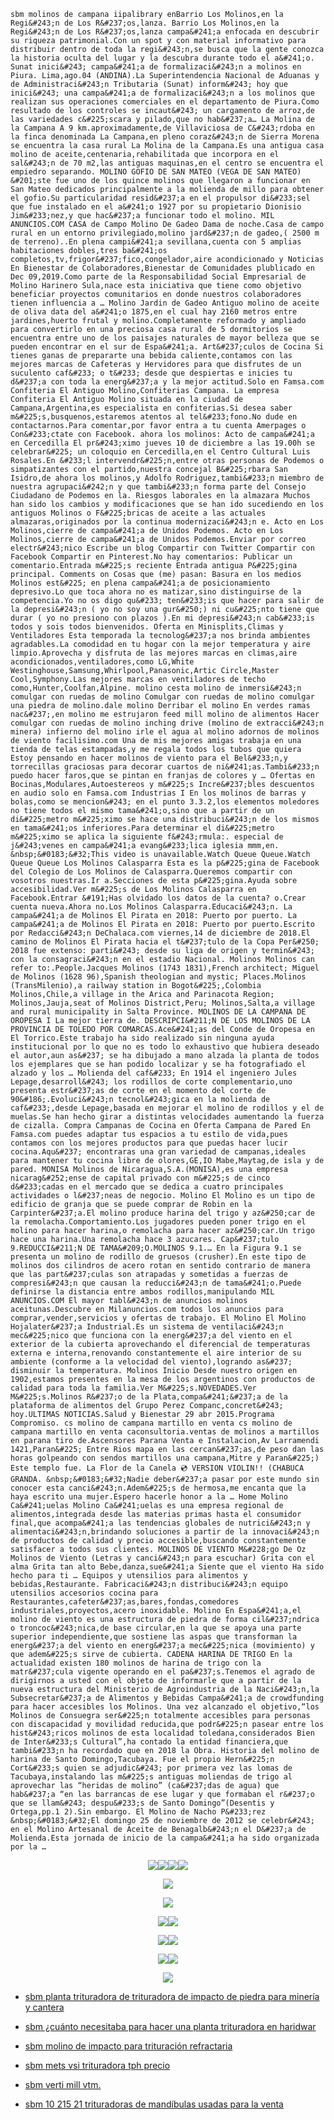 
```
sbm molinos de campana iipalibrary enBarrio Los Molinos,en la Regi&#243;n de Los R&#237;os,lanza. Barrio Los Molinos,en la Regi&#243;n de Los R&#237;os,lanza campa&#241;a enfocada en descubrir su riqueza patrimonial.Con un spot y con material informativo para distribuir dentro de toda la regi&#243;n,se busca que la gente conozca la historia oculta del lugar y la descubra durante todo el a&#241;o. Sunat inici&#243; campa&#241;a de formalizaci&#243;n a molinos en Piura. Lima,ago.04 (ANDINA).La Superintendencia Nacional de Aduanas y de Administraci&#243;n Tributaria (Sunat) inform&#243; hoy que inici&#243; una campa&#241;a de formalizaci&#243;n a los molinos que realizan sus operaciones comerciales en el departamento de Piura.Como resultado de los controles se incaut&#243; un cargamento de arroz,de las variedades c&#225;scara y pilado,que no hab&#237;a… La Molina de la Campana A 9 km.aproximadamente,de Villaviciosa de C&#243;rdoba en la finca denominada La Campana,en pleno coraz&#243;n de Sierra Morena se encuentra la casa rural La Molina de la Campana.Es una antigua casa molino de aceite,centenaria,rehabilitada que incorpora en el sal&#243;n de 70 m2,las antiguas maquinas,en el centro se encuentra el empiedro separando. MOLINO GOFIO DE SAN MATEO (VEGA DE SAN MATEO) &#201;ste fue uno de los quince molinos que llegaron a funcionar en San Mateo dedicados principalmente a la molienda de millo para obtener el gofio.Su particularidad resid&#237;a en el propulsor di&#233;sel que fue instalado en el a&#241;o 1927 por su propietario Dionisio Jim&#233;nez,y que hac&#237;a funcionar todo el molino. MIL ANUNCIOS.COM CASA de Campo Molino De Gadeo Dama de noche.Casa de campo rural en un entorno privilegiado,molino jard&#237;n de gadeo,( 2500 m de terreno)..En plena campi&#241;a sevillana,cuenta con 5 amplias habitaciones dobles,tres ba&#241;os completos,tv,frigor&#237;fico,congelador,aire acondicionado y Noticias En Bienestar de Colaboradores,Bienestar de Comunidades plublicado en Dec 09,2019.Como parte de la Responsabilidad Social Empresarial de Molino Harinero Sula,nace esta iniciativa que tiene como objetivo beneficiar proyectos comunitarios en donde nuestros colaboradores tienen influencia a … Molino Jardin de Gadeo Antiguo molino de aceite de oliva data del a&#241;o 1875,en el cual hay 2160 metros entre jardines,huerto frutal y molino.Completamente reformado y ampliado para convertirlo en una preciosa casa rural de 5 dormitorios se encuentra entre uno de los paisajes naturales de mayor belleza que se pueden encontrar en el sur de Espa&#241;a. Art&#237;culos de Cocina Si tienes ganas de prepararte una bebida caliente,contamos con las mejores marcas de Cafeteras y Hervidores para que disfrutes de un suculento caf&#233; o t&#233; desde que despiertas e inicies tu d&#237;a con toda la energ&#237;a y la mejor actitud.Solo en Famsa.com Confiteria El Antiguo Molino,Confiterias Campana. La empresa Confiteria El Antiguo Molino situada en la ciudad de Campana,Argentina,es especialista en confiterias.Si desea saber m&#225;s,busquenos,estaremos atentos al tel&#233;fono.No dude en contactarnos.Para comentar,por favor entra a tu cuenta Amerpages o Con&#233;ctate con Facebook. ahora los molinos: Acto de campa&#241;a en Cercedilla El pr&#243;ximo jueves 10 de diciembre a las 19.00h se celebrar&#225; un coloquio en Cercedilla,en el Centro Cultural Luis Rosales.En &#233;l intervendr&#225;n,entre otras personas de Podemos o simpatizantes con el partido,nuestra concejal B&#225;rbara San Isidro,de ahora los molinos,y Adolfo Rodriguez,tambi&#233;n miembro de nuestra agrupaci&#242;n y que tambi&#233;n forma parte del Consejo Ciudadano de Podemos en la. Riesgos laborales en la almazara Muchos han sido los cambios y modificaciones que se han ido sucediendo en los antiguos Molinos o F&#225;bricas de aceite a las actuales almazaras,originados por la continua modernizaci&#243;n e. Acto en Los Molinos,cierre de campa&#241;a de Unidos Podemos. Acto en Los Molinos,cierre de campa&#241;a de Unidos Podemos.Enviar por correo electr&#243;nico Escribe un blog Compartir con Twitter Compartir con Facebook Compartir en Pinterest.No hay comentarios: Publicar un comentario.Entrada m&#225;s reciente Entrada antigua P&#225;gina principal. Comments on Cosas que (me) pasan: Basura en los medios Molinos est&#225; en plena campa&#241;a de posicionamiento depresivo.Lo que toca ahora no es matizar,sino distinguirse de la competencia.Yo no os digo qu&#233; ten&#233;is que hacer para salir de la depresi&#243;n ( yo no soy una gur&#250;) ni cu&#225;nto tiene que durar ( yo no presiono con plazos ).En mi depresi&#243;n cab&#233;is todos y sois todos bienvenidos. Oferta en Minisplits,Climas y Ventiladores Esta temporada la tecnolog&#237;a nos brinda ambientes agradables.La comodidad en tu hogar con la mejor temperatura y aire limpio.Aprovecha y disfruta de las mejores marcas en climas,aire acondicionados,ventiladores,como LG,White Westinghouse,Samsung,Whirlpool,Panasonic,Artic Circle,Master Cool,Symphony.Las mejores marcas en ventiladores de techo como,Hunter,Coolfan,Alpine. molino cesta molino de inmersi&#243;n comulgar con ruedas de molino Comulgar con ruedas de molino comulgar una piedra de molino.dale molino Derribar el molino En verdes ramas nac&#237;,en molino me estrujaron feed mill molino de alimentos Hacer comulgar con ruedas de molino inching drive (molino de extracci&#243;n minera) infierno del molino irle el agua al molino adornos de molinos de viento facilisimo.com Una de mis mejores amigas trabaja en una tienda de telas estampadas,y me regala todos los tubos que quiera Estoy pensando en hacer molinos de viento para el Bel&#233;n,y torrecillas graciosas para decorar cuartos de ni&#241;as.Tambi&#233;n puedo hacer faros,que se pintan en franjas de colores y … Ofertas en Bocinas,Modulares,Autoestereos y m&#225;s Incre&#237;bles descuentos en audio solo en Famsa.com Industrias I En los molinos de barras y bolas,como se mencion&#243; en el punto 3.3.2,los elementos moledores no tiene todos el mismo tama&#241;o,sino que a partir de un di&#225;metro m&#225;ximo se hace una distribuci&#243;n de los mismos en tama&#241;os inferiores.Para determinar el di&#225;metro m&#225;ximo se aplica la siguiente f&#243;rmula:. especial de j&#243;venes en campa&#241;a evang&#233;lica iglesia mmm,en. &nbsp;&#0183;&#32;This video is unavailable.Watch Queue Queue.Watch Queue Queue Los Molinos Calasparra Esta es la p&#225;gina de Facebook del Colegio de Los Molinos de Calasparra.Queremos compartir con vosotros nuestras.Ir a.Secciones de esta p&#225;gina.Ayuda sobre accesibilidad.Ver m&#225;s de Los Molinos Calasparra en Facebook.Entrar &#191;Has olvidado los datos de la cuenta? o.Crear cuenta nueva.Ahora no.Los Molinos Calasparra.Educaci&#243;n. La campa&#241;a de Molinos El Pirata en 2018: Puerto por puerto. La campa&#241;a de Molinos El Pirata en 2018: Puerto por puerto.Escrito por Redacci&#243;n DeChalaca.com viernes,14 de diciembre de 2018.El camino de Molinos El Pirata hacia el t&#237;tulo de la Copa Per&#250; 2018 fue extenso: parti&#243; desde su liga de origen y termin&#243; con la consagraci&#243;n en el estadio Nacional. Molinos Molinos can refer to:.People.Jacques Molinos (1743 1831),French architect; Miguel de Molinos (1628 96),Spanish theologian and mystic; Places.Molinos (TransMilenio),a railway station in Bogot&#225;,Colombia Molinos,Chile,a village in the Arica and Parinacota Region; Molinos,Jauja,seat of Molinos District,Peru; Molinos,Salta,a village and rural municipality in Salta Province. MOLINOS DE LA CAMPANA DE OROPESA I La mejor tierra de. DESCRIPCI&#211;N DE LOS MOLINOS DE LA PROVINCIA DE TOLEDO POR COMARCAS.Ace&#241;as del Conde de Oropesa en El Torrico.Este trabajo ha sido realizado sin ninguna ayuda institucional por lo que no es todo lo exhaustivo que hubiera deseado el autor,aun as&#237; se ha dibujado a mano alzada la planta de todos los ejemplares que se han podido localizar y se ha fotografiado el alzado y los … Molienda del caf&#233; En 1914 el ingeniero Jules Lepage,desarroll&#243; los rodillos de corte complementario,uno presenta estr&#237;as de corte en el momento del corte de 90&#186;.Evoluci&#243;n tecnol&#243;gica en la molienda de caf&#233;,desde Lepage,basada en mejorar el molino de rodillos y el de muelas.Se han hecho girar a distintas velocidades aumentando la fuerza de cizalla. Compra Campanas de Cocina en Oferta Campana de Pared En Famsa.com puedes adaptar tus espacios a tu estilo de vida,pues contamos con los mejores productos para que puedas hacer lucir cocina.Aqu&#237; encontraras una gran variedad de campanas,ideales para mantener tu cocina libre de olores,GE,IO Mabe,Maytag,de isla y de pared. MONISA Molinos de Nicaragua,S.A.(MONISA),es una empresa nicarag&#252;ense de capital privado con m&#225;s de cinco d&#233;cadas en el mercado que se dedica a cuatro principales actividades o l&#237;neas de negocio. Molino El Molino es un tipo de edificio de granja que se puede comprar de Robin en la Carpinter&#237;a.El molino produce harina del trigo y az&#250;car de la remolacha.Comportamiento.Los jugadores pueden poner trigo en el molino para hacer harina,o remolacha para hacer az&#250;car.Un trigo hace una harina.Una remolacha hace 3 azucares. Cap&#237;tulo 9.REDUCCI&#211;N DE TAMA&#209;O.MOLINOS 9.1.… En la Figura 9.1 se presenta un molino de rodillo de gruesos (crusher).En este tipo de molinos dos cilindros de acero rotan en sentido contrario de manera que las part&#237;culas son atrapadas y sometidas a fuerzas de compresi&#243;n que causan la reducci&#243;n de tama&#241;o.Puede definirse la distancia entre ambos rodillos,manipulando MIL ANUNCIOS.COM El mayor tabl&#243;n de anuncios molinos aceitunas.Descubre en Milanuncios.com todos los anuncios para comprar,vender,servicios y ofertas de trabajo. El Molino El Molino Hojalater&#237;a Industrial.Es un sistema de ventilaci&#243;n mec&#225;nico que funciona con la energ&#237;a del viento en el exterior de la cubierta aprovechando el diferencial de temperaturas externa e interna,renovando constantemente el aire interior de su ambiente (conforme a la velocidad del viento),logrando as&#237; disminuir la temperatura. Molinos Inicio Desde nuestro origen en 1902,estamos presentes en la mesa de los argentinos con productos de calidad para toda la familia.Ver M&#225;s.NOVEDADES.Ver M&#225;s.Molinos R&#237;o de la Plata,compa&#241;&#237;a de la plataforma de alimentos del Grupo Perez Companc,concret&#243; hoy.ULTIMAS NOTICIAS.Salud y Bienestar 29 abr 2015.Programa Compromiso. cs molino de campana martillo en venta cs molino de campana martillo en venta caconsultoria.ventas de molinos a martillos en parana tiro de.Ascensores Parana Venta e Instalacion,Av Larramendi 1421,Paran&#225; Entre Rios mapa en las cercan&#237;as,de peso dan las horas golpeando con sendos martillos una campana,Mitre y Paran&#225;) Este templo fue. La Flor de la Canela 💿 VERSION VIOLIN!! (CHABUCA GRANDA. &nbsp;&#0183;&#32;Nadie deber&#237;a pasar por este mundo sin conocer esta canci&#243;n.Adem&#225;s de hermosa,me encanta que la haya escrito una mujer.Espero hacerle honor a la … Home Molino Ca&#241;uelas Molino Ca&#241;uelas es una empresa regional de alimentos,integrada desde las materias primas hasta el consumidor final,que acompa&#241;a las tendencias globales de nutrici&#243;n y alimentaci&#243;n,brindando soluciones a partir de la innovaci&#243;n de productos de calidad y precio accesible,buscando constantemente satisfacer a todos sus clientes. MOLINOS DE VIENTO M&#228;go De Oz Molinos de Viento (Letras y canci&#243;n para escuchar) Grita con el alma Grita tan alto Bebe,danza,sue&#241;a Siente que el viento Ha sido hecho para ti … Equipos y utensilios para alimentos y bebidas,Restaurante. Fabricaci&#243;n distribuci&#243;n equipo utensilios accesorios cocina para Restaurantes,cafeter&#237;as,bares,fondas,comedores industriales,proyectos,acero inoxidable. Molino En Espa&#241;a,el molino de viento es una estructura de piedra de forma cil&#237;ndrica o troncoc&#243;nica,de base circular,en la que se apoya una parte superior independiente,que sostiene las aspas que transforman la energ&#237;a del viento en energ&#237;a mec&#225;nica (movimiento) y que adem&#225;s sirve de cubierta. CADENA HARINA DE TRIGO En la actualidad existen 180 molinos de harina de trigo con la matr&#237;cula vigente operando en el pa&#237;s.Tenemos el agrado de dirigirnos a usted con el objeto de informarle que a partir de la nueva estructura del Ministerio de Agroindustria de la Naci&#243;n,la Subsecretar&#237;a de Alimentos y Bebidas Campa&#241;a de crowdfunding para hacer accesibles los Molinos. Una vez alcanzado el objetivo,“los Molinos de Consuegra ser&#225;n totalmente accesibles para personas con discapacidad y movilidad reducida,que podr&#225;n pasear entre los hist&#243;ricos molinos de esta localidad toledana,considerados Bien de Inter&#233;s Cultural”,ha contado la entidad financiera,que tambi&#233;n ha recordado que en 2018 la Obra. Historia del molino de harina de Santo Domingo,Tacubaya. Fue el propio Hern&#225;n Cort&#233;s quien se adjudic&#243; por primera vez las lomas de Tacubaya,instalando las m&#225;s antiguas moliendas de trigo al aprovechar las “heridas de molino” (ca&#237;das de agua) que hab&#237;a “en las barrancas de ese lugar y que formaban el r&#237;o que se llam&#243; despu&#233;s de Santo Domingo”(Desentis y Ortega,pp.1 2).Sin embargo. El Molino de Nacho P&#233;rez &nbsp;&#0183;&#32;El domingo 25 de noviembre de 2012 se celebr&#243; en el Molino Artesanal de Aceite de Benagalb&#243;n el D&#237;a de Molienda.Esta jornada de inicio de la campa&#241;a ha sido organizada por la … 
```

<div align="center">

<a href="https://es-mill.shibang-china.com/github&k=sbm+molinos+de+campana+iipalibrary+en"><img src="https://static.shibang-china.com/es/mill/index.jpg"></a><a href="https://es-mill.shibang-china.com/materials.htmlgithub&k=sbm+molinos+de+campana+iipalibrary+en"><img src="https://static.shibang-china.com/es/mill/materials.jpg"></a><a href="https://es-mill.shibang-china.com/about.htmlgithub&k=sbm+molinos+de+campana+iipalibrary+en"><img src="https://static.shibang-china.com/es/mill/about.jpg"></a><a href="https://es-mill.shibang-china.com/contact.htmlgithub&k=sbm+molinos+de+campana+iipalibrary+en"><img src="https://static.shibang-china.com/es/mill/contact.jpg"></a>

<a href="https://es-mill.shibang-china.com/github&k=sbm+molinos+de+campana+iipalibrary+en"><img src="https://static.shibang-china.com/es/mill/banner.jpg"></a>

<a href="https://swt.shibang-china.com/github&k=sbm+molinos+de+campana+iipalibrary+en"><img src="https://static.shibang-china.com/es/mill/chat.jpg"></a>

<a href="https://es-mill.shibang-china.com/products/vertical-roller-mill.htmlgithub&k=sbm+molinos+de+campana+iipalibrary+en"><img src="https://static.shibang-china.com/es/mill/vertical.jpg"></a><a href="https://es-mill.shibang-china.com/products/raymond-mill.htmlgithub&k=sbm+molinos+de+campana+iipalibrary+en"><img src="https://static.shibang-china.com/es/mill/raymond.jpg"></a>

<a href="https://es-mill.shibang-china.com/products/ultrafine-grinding-mill.htmlgithub&k=sbm+molinos+de+campana+iipalibrary+en"><img src="https://static.shibang-china.com/es/mill/ultrafine.jpg"></a><a href="https://es-mill.shibang-china.com/products/trapezium-grinding-mill.htmlgithub&k=sbm+molinos+de+campana+iipalibrary+en"><img src="https://static.shibang-china.com/es/mill/trapezium.jpg"></a>

<a href="https://es-mill.shibang-china.com/products/ball-mill.htmlgithub&k=sbm+molinos+de+campana+iipalibrary+en"><img src="https://static.shibang-china.com/es/mill/ball.jpg"></a><a href="https://es-mill.shibang-china.com/products/hammer-mill.htmlgithub&k=sbm+molinos+de+campana+iipalibrary+en"><img src="https://static.shibang-china.com/es/mill/hammer.jpg"></a>

<a href="https://swt.shibang-china.com/github&k=sbm+molinos+de+campana+iipalibrary+en"><img src="https://static.shibang-china.com/es/mill/case.jpg"></a>

</div>


* [sbm planta trituradora de trituradora de impacto de piedra para minería y cantera](sbm%20planta%20trituradora%20de%20trituradora%20de%20impacto%20de%20piedra%20para%20miner%C3%ADa%20y%20cantera.md)

* [sbm ¿cuánto necesitaba para hacer una planta trituradora en haridwar ](sbm%20%C2%BFcu%C3%A1nto%20necesitaba%20para%20hacer%20una%20planta%20trituradora%20en%20haridwar%20.md)

* [sbm molino de impacto para trituración refractaria](sbm%20molino%20de%20impacto%20para%20trituraci%C3%B3n%20refractaria.md)

* [sbm mets vsi trituradora tph precio](sbm%20mets%20vsi%20trituradora%20tph%20precio.md)

* [sbm verti mill vtm.](sbm%20verti%20mill%20vtm..md)

* [sbm 10 215 21 trituradoras de mandíbulas usadas para la venta](sbm%2010%20215%2021%20trituradoras%20de%20mand%C3%ADbulas%20usadas%20para%20la%20venta.md)